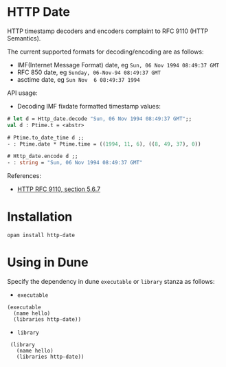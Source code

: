 # HTTP Date

HTTP timestamp decoders and encoders complaint to RFC 9110 (HTTP Semantics).

The current supported formats for decoding/encoding are as follows:
  - IMF(Internet Message Format) date, eg `Sun, 06 Nov 1994 08:49:37 GMT`
  - RFC 850 date, eg `Sunday, 06-Nov-94 08:49:37 GMT`
  - asctime date, eg `Sun Nov  6 08:49:37 1994`

API usage:

 - Decoding IMF fixdate formatted timestamp values:

```ocaml
# let d = Http_date.decode "Sun, 06 Nov 1994 08:49:37 GMT";;
val d : Ptime.t = <abstr>

# Ptime.to_date_time d ;;
- : Ptime.date * Ptime.time = ((1994, 11, 6), ((8, 49, 37), 0))

# Http_date.encode d ;;
- : string = "Sun, 06 Nov 1994 08:49:37 GMT"
```

References:
- [HTTP RFC 9110, section 5.6.7](https://datatracker.ietf.org/doc/html/rfc9110#section-5.6.7)

# Installation

```
opam install http-date
```

# Using in Dune

Specify the dependency in dune `executable` or `library` stanza as follows:

- `executable`

```
(executable
  (name hello)
  (libraries http-date))
```

- `library`

```
 (library
   (name hello)
   (libraries http-date))
```
